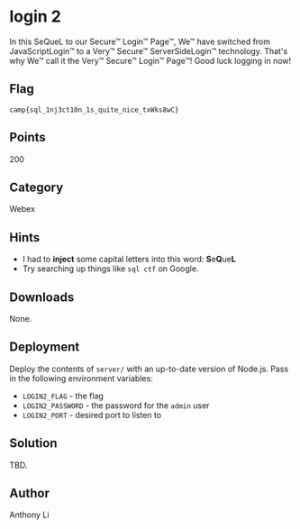 # login 2
In this SeQueL to our Secure™ Login™ Page™, We™ have switched from JavaScriptLogin™ to a Very™ Secure™ ServerSideLogin™ technology. That's why We™ call it the Very™ Secure™ Login™ Page™! Good luck logging in now!

## Flag
```
camp{sql_1nj3ct10n_1s_quite_nice_txWks8wC}
```

## Points
200

## Category
Webex

## Hints
* I had to **inject** some capital letters into this word: **S**e**Q**ue**L**
* Try searching up things like `sql ctf` on Google.

## Downloads
None.

## Deployment
Deploy the contents of `server/` with an up-to-date version of Node.js. Pass in the following environment variables:
* `LOGIN2_FLAG` - the flag
* `LOGIN2_PASSWORD` - the password for the `admin` user
* `LOGIN2_PORT` - desired port to listen to

## Solution
TBD.

## Author
Anthony Li
